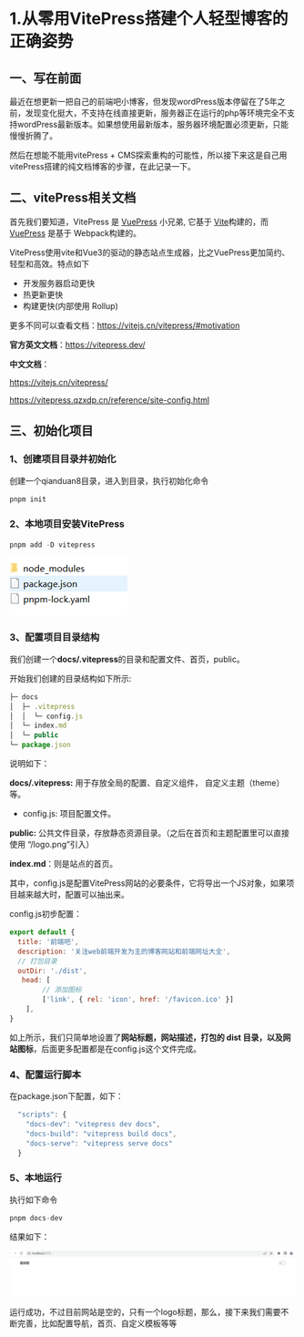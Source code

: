 

# 1.从零用VitePress搭建个人轻型博客的正确姿势

## 一、写在前面

最近在想更新一把自己的前端吧小博客，但发现wordPress版本停留在了5年之前，发现变化挺大，不支持在线直接更新，服务器正在运行的php等环境完全不支持wordPress最新版本。如果想使用最新版本，服务器环境配置必须更新，只能慢慢折腾了。

然后在想能不能用vitePress + CMS探索重构的可能性，所以接下来这是自己用vitePress搭建的纯文档博客的步骤，在此记录一下。

## 二、vitePress相关文档

首先我们要知道，VitePress 是 [VuePress](https://vuepress.vuejs.org/) 小兄弟, 它基于 [Vite](https://github.com/vitejs/vite)构建的，而[VuePress](https://vuepress.vuejs.org/) 是基于 Webpack构建的。

VitePress使用vite和Vue3的驱动的静态站点生成器，比之VuePress更加简约、轻型和高效。特点如下

- 开发服务器启动更快
- 热更新更快
- 构建更快(内部使用 Rollup)

更多不同可以查看文档：https://vitejs.cn/vitepress/#motivation

**官方英文文档**：https://vitepress.dev/

**中文文档**：

https://vitejs.cn/vitepress/

https://vitepress.qzxdp.cn/reference/site-config.html



## 三、初始化项目

### 1、创建项目目录并初始化

创建一个qianduan8目录，进入到目录，执行初始化命令

```js
pnpm init
```

### 2、本地项目安装VitePress

```javascript
pnpm add -D vitepress
```

![image-20230928151359486](./images/1.png)



### 3、配置项目目录结构

我们创建一个**docs/.vitepress**的目录和配置文件、首页，public。

开始我们创建的目录结构如下所示:

```javascript
├─ docs
│  ├─ .vitepress
│  │  └─ config.js
│  └─ index.md
│  └─ public
└─ package.json
```

说明如下：

**docs/.vitepress:**  用于存放全局的配置、自定义组件， 自定义主题（theme）等。

- config.js:  项目配置文件。

**public:**  公共文件目录，存放静态资源目录。（之后在首页和主题配置里可以直接使用 “/logo.png”引入）

**index.md**：则是站点的首页。

其中，config.js是配置VitePress网站的必要条件，它将导出一个JS对象，如果项目越来越大时，配置可以抽出来。

config.js初步配置：

```javascript
export default {
  title: '前端吧',
  description: '关注web前端开发为主的博客网站和前端网址大全',
  // 打包目录
  outDir: './dist',
   head: [
		// 添加图标
		['link', { rel: 'icon', href: '/favicon.ico' }]
	],
}
```

如上所示，我们只简单地设置了**网站标题，网站描述，打包的 dist 目录，以及网站图标**，后面更多配置都是在config.js这个文件完成。

### 4、配置运行脚本

在package.json下配置，如下：

```javascript
  "scripts": {
    "docs-dev": "vitepress dev docs",
    "docs-build": "vitepress build docs",
    "docs-serve": "vitepress serve docs"
  }
```

### 5、本地运行

执行如下命令

```javascript
pnpm docs-dev
```

结果如下：

![image.png](./images/2.png)

运行成功，不过目前网站是空的，只有一个logo标题，那么，接下来我们需要不断完善，比如配置导航，首页、自定义模板等等

